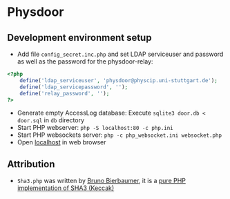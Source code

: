 # Physdoor
## Development environment setup
* Add file `config_secret.inc.php` and set LDAP serviceuser and password as well as the password for the physdoor-relay:
```php
<?php
	define('ldap_serviceuser', 'physdoor@physcip.uni-stuttgart.de');
	define('ldap_servicepassword', '');
	define('relay_password', '');
?>
```
* Generate empty AccessLog database: Execute `sqlite3 door.db < door.sql` in `db` directory
* Start PHP webserver: `php -S localhost:80 -c php.ini`
* Start PHP websockets server: `php -c php_websocket.ini websocket.php`
* Open [localhost](http://localhost) in web browser

## Attribution
* `Sha3.php` was written by [Bruno Bierbaumer](https://github.com/0xbb), it is a [pure PHP implementation of SHA3 (Keccak)](https://github.com/0xbb/php-sha3)
